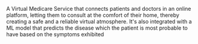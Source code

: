 A Virtual Medicare Service that connects patients and doctors in an online platform, letting them to consult at the comfort of their home, thereby creating a safe and a reliable virtual atmosphere. It's also integrated with a ML model that predicts the disease which the patient is most probable to have based on the symptoms exhibited
